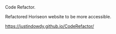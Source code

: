 Code Refactor.

Refactored Horiseon website to be more accessible.

 https://justindowdy.github.io/CodeRefactor/
